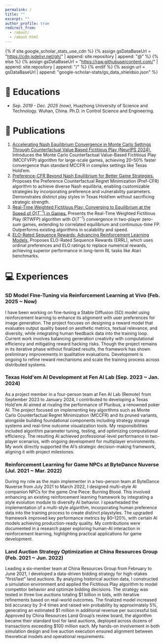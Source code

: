 ```yaml
---
permalink: /
title: ""
excerpt: ""
author_profile: true
redirect_from: 
  - /about/
  - /about.html
---
```


{% if site.google_scholar_stats_use_cdn %}
{% assign gsDataBaseUrl = "https://cdn.jsdelivr.net/gh/" | append: site.repository | append: "@" %}
{% else %}
{% assign gsDataBaseUrl = "https://raw.githubusercontent.com/" | append: site.repository | append: "/" %}
{% endif %}
{% assign url = gsDataBaseUrl | append: "google-scholar-stats/gs_data_shieldsio.json" %}

<span class='anchor' id='about-me'></span>

[//]: # (My name is Ju Qi. I'm from Huazhong University of Science and Technology, and my research areas are game theory and reinforcement learning.)

[//]: # (My research interest includes neural machine translation and computer vision. I have published more than 100 papers at the top international AI conferences with total <a href='https://scholar.google.com/citations?user=DhtAFkwAAAAJ'>google scholar citations <strong><span id='total_cit'>260000+</span></strong></a> &#40;You can also use google scholar badge <a href='https://scholar.google.com/citations?user=DhtAFkwAAAAJ'><img src="https://img.shields.io/endpoint?url={{ url | url_encode }}&logo=Google%20Scholar&labelColor=f6f6f6&color=9cf&style=flat&label=citations"></a>&#41;.)


[//]: # (# 🔥 News)

[//]: # (- *2022.02*: &nbsp;🎉🎉 Lorem ipsum dolor sit amet, consectetur adipiscing elit. Vivamus ornare aliquet ipsum, ac tempus justo dapibus sit amet. )

[//]: # (- *2022.02*: &nbsp;🎉🎉 Lorem ipsum dolor sit amet, consectetur adipiscing elit. Vivamus ornare aliquet ipsum, ac tempus justo dapibus sit amet. )

# 📖 Educations
- *Sep. 2019 - Dec. 2025 (now)*, Huazhong University of Science and Technology. Wuhan, China. Ph.D. in Control Science and Engineering.



# 📝 Publications 

1. [Accelerating Nash Equilibrium Convergence in Monte Carlo Settings Through Counterfactual Value Based Fictitious Play (NeurIPS 2024).](https://arxiv.org/abs/2309.03084) Introduces the Monte Carlo Counterfactual Value-Based Fictitious Play (MCCFVFP) algorithm for large-scale games, achieving 20–50\% faster convergence than standard MCCFR in complex settings like Texas Hold’em.
2. [Preference-CFR Beyond Nash Equilibrium for Better Game Strategies.](https://arxiv.org/abs/2411.01217) Proposes the Preference Counterfactual Regret Minimization (Pref-CFR) algorithm to achieve diverse Nash equilibria, enabling customizable strategies by incorporating preference and vulnerability parameters. Demonstrates distinct play styles in Texas Hold’em without sacrificing strategic strength.
3. [Real-Time Weighted Fictitious Play: Converging to Equilibrium at the Speed of $O(T^{-1})$ in Games.](https://arxiv.org/abs/2402.12164) Presents the Real-Time Weighted Fictitious Play (RTWFP) algorithm with $O(T^{-1})$ convergence in two-player zero-sum games, extending to correlated equilibrium and continuous-time FP. Outperforms existing algorithms in scalability and speed.
4. [ELO-Rated Sequence Rewards: Advancing Reinforcement Learning Models.](https://arxiv.org/abs/2409.03301) Proposes ELO-Rated Sequence Rewards (ERRL), which uses ordinal preferences and ELO ratings to replace numerical rewards, achieving superior performance in long-term RL tasks like Atari benchmarks.

[//]: # (<div class='paper-box'><div class='paper-box-image'><div><div class="badge">CVPR 2016</div><img src='images/500x300.png' alt="sym" width="100%"></div></div>)

[//]: # (<div class='paper-box-text' markdown="1">)

[//]: # ()
[//]: # ([Deep Residual Learning for Image Recognition]&#40;https://openaccess.thecvf.com/content_cvpr_2016/papers/He_Deep_Residual_Learning_CVPR_2016_paper.pdf&#41;)

[//]: # ()
[//]: # (**Kaiming He**, Xiangyu Zhang, Shaoqing Ren, Jian Sun)

[//]: # ()
[//]: # ([**Project**]&#40;https://scholar.google.com/citations?view_op=view_citation&hl=zh-CN&user=DhtAFkwAAAAJ&citation_for_view=DhtAFkwAAAAJ:ALROH1vI_8AC&#41; <strong><span class='show_paper_citations' data='DhtAFkwAAAAJ:ALROH1vI_8AC'></span></strong>)

[//]: # (- Lorem ipsum dolor sit amet, consectetur adipiscing elit. Vivamus ornare aliquet ipsum, ac tempus justo dapibus sit amet. )

[//]: # (</div>)

[//]: # (</div>)

[//]: # ()
[//]: # (- [Lorem ipsum dolor sit amet, consectetur adipiscing elit. Vivamus ornare aliquet ipsum, ac tempus justo dapibus sit amet]&#40;https://github.com&#41;, A, B, C, **CVPR 2020**)

[//]: # (# 🎖 Honors and Awards)

[//]: # (- *2021.10* Lorem ipsum dolor sit amet, consectetur adipiscing elit. Vivamus ornare aliquet ipsum, ac tempus justo dapibus sit amet. )

[//]: # (- *2021.09* Lorem ipsum dolor sit amet, consectetur adipiscing elit. Vivamus ornare aliquet ipsum, ac tempus justo dapibus sit amet. )



[//]: # (# 💬 Invited Talks)

[//]: # (- *2021.06*, Lorem ipsum dolor sit amet, consectetur adipiscing elit. Vivamus ornare aliquet ipsum, ac tempus justo dapibus sit amet. )

[//]: # (- *2021.03*, Lorem ipsum dolor sit amet, consectetur adipiscing elit. Vivamus ornare aliquet ipsum, ac tempus justo dapibus sit amet.  \| [\[video\]]&#40;https://github.com/&#41;)

# 💻 Experiences
### SD Model Fine-Tuning via Reinforcement Learning at Vivo (Feb. 2025 ~ Now)
I have been working on fine-tuning a Stable Diffusion (SD) model using reinforcement learning to enhance its alignment with user preferences for image generation. The project focuses on designing a reward model that evaluates output quality based on aesthetic metrics, textual relevance, and diversity, while integrating human feedback data into the training loop. Current work involves balancing generation creativity with computational efficiency and mitigating reward hacking risks. Though the project remains in its iterative phase without finalized results, the framework has shown preliminary improvements in qualitative evaluations. Development is ongoing to refine reward mechanisms and scale the training process across distributed systems.

### Texas Hold'em AI Development at Fen AI Lab (Sep. 2023 ~ Jan. 2024)
As a project member in a four-person team at Fen AI Lab (Remote) from September 2023 to January 2024, I contributed to developing a Texas Hold'em AI aimed at rivaling the performance of Pluribus, a renowned poker AI. The project focused on implementing key algorithms such as Monte Carlo Counterfactual Regret Minimization (MCCFR) and its pruned variants, alongside building foundational components including strategy storage systems and real-time outcome visualization tools. My responsibilities included algorithm parameter tuning, testing, and optimizing computational efficiency. The resulting AI achieved professional-level performance in two-player scenarios, with ongoing development for multiplayer environments. My work directly supported the AI’s strategic decision-making framework, aligning it with project milestones.
 
### Reinforcement Learning for Game NPCs at ByteDance Nuverse (Jul. 2021 ~ Mar. 2022)
During my role as the main implementer in a two-person team at ByteDance Nuverse from July 2021 to March 2022, I designed multi-style AI companion NPCs for the game One Piece: Burning Blood. This involved enhancing an existing reinforcement learning framework by integrating a style evolution module to diversify AI behavior. I spearheaded the implementation of a multi-style algorithm, incorporating human preference data into the training process to create distinct playstyles. The upgraded framework improved key performance metrics by 80–120%, with certain AI models achieving production-ready quality. My contributions were documented in a research paper exploring human-AI interaction in reinforcement learning, highlighting practical applications for game development.

### Land Auction Strategy Optimization at China Resources Group (Feb. 2021 ~ Jun. 2022)
Leading a six-member team at China Resources Group from February to June 2021, I developed a data-driven bidding strategy for high-stakes "first/last" land auctions. By analyzing historical auction data, I constructed a simulation environment and applied the Fictitious Play algorithm to model competitor behavior and optimize bidding decisions. The strategy was tested in three live auctions totaling $1 billion in bids, with iterative refinements based on real-world outcomes. The finalized model increased bid accuracy by 3–4 times and raised win probability by approximately 5%, generating an estimated $1 million in additional revenue per successful bid. Approved by China Resources Land Group’s review board, the algorithm became their standard tool for land auctions, deployed across dozens of transactions exceeding $100 million each. My hands-on involvement in both simulation design and live auction execution ensured alignment between theoretical models and operational requirements.